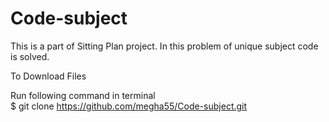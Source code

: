 Code-subject
============

This is a part of Sitting Plan project. In this problem of unique subject code is solved.<br>

To Download Files<br>

Run following command in terminal<br>
$ git clone https://github.com/megha55/Code-subject.git
